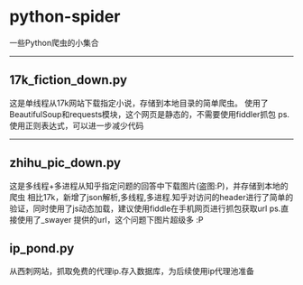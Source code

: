 # python-spider 
一些Python爬虫的小集合

----

## 17k_fiction_down.py
这是单线程从17k网站下载指定小说，存储到本地目录的简单爬虫。
使用了BeautifulSoup和requests模块，这个网页是静态的，不需要使用fiddler抓包
ps. 使用正则表达式，可以进一步减少代码

-----

## zhihu_pic_down.py 
这是多线程+多进程从知乎指定问题的回答中下载图片(盗图:P)，并存储到本地的爬虫
相比17k，新增了json解析,多线程,多进程.知乎对访问的header进行了简单的验证，同时使用了js动态加载，建议使用fiddle在手机网页进行抓包获取url
ps.直接使用了_swayer 提供的url，这个问题下图片超级多 :P

## ip_pond.py
从西刺网站，抓取免费的代理ip.存入数据库，为后续使用ip代理池准备